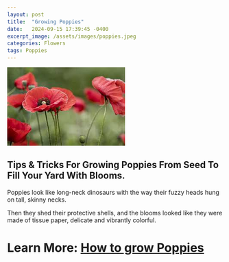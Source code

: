 ```yaml
---
layout: post
title:  "Growing Poppies"
date:   2024-09-15 17:39:45 -0400
excerpt_image: /assets/images/poppies.jpeg
categories: Flowers
tags: Poppies
---
```


<img src="/assets/images/poppies.jpeg">

## Tips & Tricks For Growing Poppies From Seed To Fill Your Yard With Blooms.

Poppies look like long-neck dinosaurs with the way their fuzzy heads hung on tall, skinny necks. 

Then they shed their protective shells, and the blooms looked like they were made of tissue paper, delicate and vibrantly colorful.

# Learn More: [How to grow Poppies](https://www.housedigest.com/1644440/tips-tricks-growing-poppies-from-seed/)
